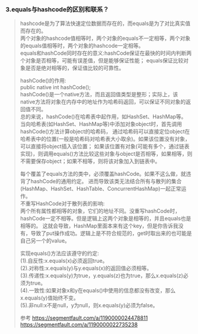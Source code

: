 ### 3.equals与hashcode的区别和联系？  
> hashcode是为了算法快速定位数据而存在的，而equals是为了对比真实值而存在的。              
  两个对象的hashcode值相等时，两个对象的equals不一定相等，两个对象的equals值相等时，两个对象的hashcode一定相等。             
  equals和hashCode同时存在的意义:hashCode保证在最快的时间内判断两个对象是否相等，可能有误差值，但是能够保证性能；
>equals保证比较对象是否是绝对相等的，保证值比较的可靠性。                                             
>               
> hashCode()的作用:                                
  public native int hashCode();                 
  hashCode()是一个native方法，而且返回值类型是整形；实际上，该native方法将对象在内存中的地址作为哈希码返回，可以保证不同对象的返回值不同。               
  总的来说，hashCode()在哈希表中起作用，如HashSet、HashMap等。                
  当向哈希表(如HashSet、HashMap等)中添加对象object时，首先调用hashCode()方法计算object的哈希码，
> 通过哈希码可以直接定位object在哈希表中的位置(一般是哈希码对哈希表大小取余)。如果该位置没有对象，可以直接将object插入该位置；
> 如果该位置有对象(可能有多个，通过链表实现)，则调用equals()方法比较这些对象与object是否相等，如果相等，则不需要保存object；如果不相等，则将该对象加入到链表中。                    
>                       
> 每个覆盖了equals方法的类中，必须覆盖hashCode。如果不这么做，就违背了hashCode的通用约定。
> 进而导致该类无法结合所有与散列的集合(HashMap、HashSet、HashTable、ConcurrentHashMap)一起正常运作。                 
  不重写HashCode对于散列表的影响:              
  两个所有属性都相等的对象，它们的地址不同。没重写hashCode时，hashCode一定不相等。但是逻辑上这两个对象是相等的，并且equals也是相等的。
> 这就会导致，HashMap里面本来有这个key，但是你告诉我没有，导致了put操作成功。逻辑上是不符合规范的，get时取出来的也可能是自己另一个的value。                       
>         
> 实现equals()方法应该遵守的约定:          
   (1).自反性:x.equals(x)必须返回true。              
   (2).对称性:x.equals(y)与y.equals(x)的返回值必须相等。              
   (3).传递性:x.equals(y)为true，y.equals(z)也为true，那么x.equals(z)必须为true。              
   (4).一致性:如果对象x和y在equals()中使用的信息都没有改变，那么x.equals(y)值始终不变。               
   (5).非null:x不是null，y为null，则x.equals(y)必须为false。                
>                               
> 参考 https://segmentfault.com/a/1190000024478811            
> https://segmentfault.com/a/1190000022735238  